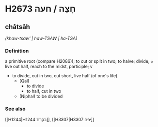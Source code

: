 # H2673 חָצָה / חעה

## châtsâh

_(khaw-tsaw' | haw-TSAW | ha-TSA)_

### Definition

a primitive root (compare H2086)); to cut or split in two; to halve; divide, × live out half, reach to the midst, participle; v

- to divide, cut in two, cut short, live half (of one's life)
  - (Qal)
    - to divide
    - to half, cut in two
  - (Niphal) to be divided

### See also

[[H1244|H1244 בקרת]], [[H3307|H3307 יפח]]
